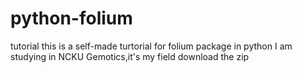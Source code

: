 # python-folium
tutorial 
this is a self-made turtorial for folium package in python
I am studying in NCKU Gemotics,it's my field
download the zip
